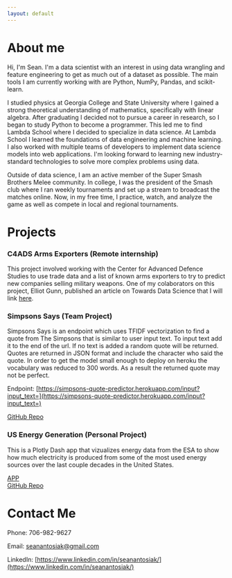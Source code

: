 ```yaml
---
layout: default
---
```


# About me

Hi, I'm Sean. I'm a data scientist with an interest in using data wrangling and feature engineering to get as much out of a dataset as possible. The main tools I am currently working with are Python, NumPy, Pandas, and scikit-learn.

I studied physics at Georgia College and State University where I gained a strong theoretical understanding of mathematics, specifically with linear algebra. After graduating I decided not to pursue a career in research, so I began to study Python to become a programmer. This led me to find Lambda School where I decided to specialize in data science. At Lambda School I learned the foundations of data engineering and machine learning. I also worked with multiple teams of developers to implement data science models into web applications. I'm looking forward to learning new industry-standard technologies to solve more complex problems using data.

Outside of data science, I am an active member of the Super Smash Brothers Melee community. In college, I was the president of the Smash club where I ran weekly tournaments and set up a stream to broadcast the matches online. Now, in my free time, I practice, watch, and analyze the game as well as compete in local and regional tournaments.


# Projects
### C4ADS Arms Exporters (Remote internship)

This project involved working with the Center for Advanced Defence Studies to use trade data and a list of known arms exporters to try to predict new companies selling military weapons. One of my colaborators on this project, Elliot Gunn, published an article on Towards Data Science that I will link [here](https://towardsdatascience.com/using-machine-learning-to-tackle-arms-proliferation-in-russian-trade-data-e457f44002c0?source=friends_link&sk=b99118751e39eb7edd42a318c40854ee).

### Simpsons Says (Team Project)

Simpsons Says is an endpoint which uses TFIDF vectorization to find a quote from The Simpsons that is similar to user input text. To input text add it to the end of the url. If no text is added a random quote will be returned. Quotes are returned in JSON format and include the character who said the quote. In order to get the model small enough to deploy on heroku the vocabulary was reduced to 300 words. As a result the returned quote may not be perfect.

Endpoint: [https://simpsons-quote-predictor.herokuapp.com/input?input_text=](https://simpsons-quote-predictor.herokuapp.com/input?input_text=)

[GitHub Repo](https://github.com/SeanAntosiak/simpsons_says_endpoint)



### US Energy Generation (Personal Project)

This is a Plotly Dash app that vizualizes energy data from the ESA to show how much electricity is produced from some of the most used energy sources over the last couple decades in the United States.

[APP](https://us-energy-generation.herokuapp.com)  
[GitHub Repo](https://github.com/SeanAntosiak/US-Energy-Generation)



# Contact Me
Phone: 706-982-9627

Email: [seanantosiak@gmail.com](mailto:seanantosiak@gmail.com)

LinkedIn: [https://www.linkedin.com/in/seanantosiak/](https://www.linkedin.com/in/seanantosiak/)

